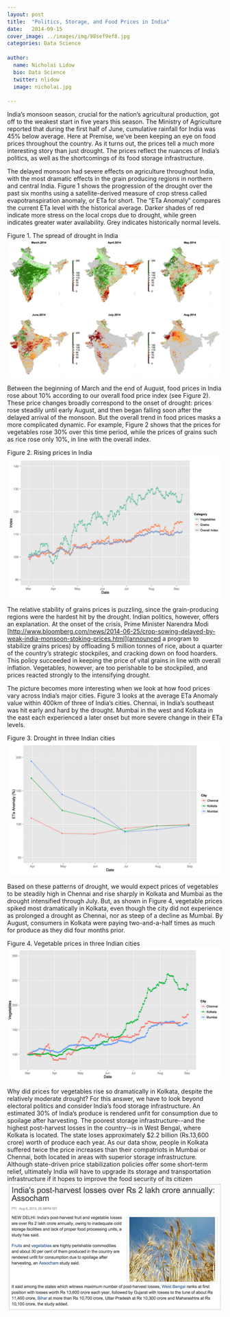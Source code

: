 ```yaml
---
layout: post
title:  "Politics, Storage, and Food Prices in India"
date:   2014-09-15
cover_image: ../images/img/98sef9ef8.jpg
categories: Data Science

author:
  name: Nicholai Lidow
  bio: Data Science
  twitter: nlidow
  image: nicholai.jpg

---
```


India’s monsoon season, crucial for the nation’s agricultural production, got off to the weakest start in five years this season. The Ministry of Agriculture reported that during the first half of June, cumulative rainfall for India was 45% below average. Here at Premise, we’ve been keeping an eye on food prices throughout the country. As it turns out, the prices tell a much more interesting story than just drought. The prices reflect the nuances of India’s politics, as well as the shortcomings of its food storage infrastructure.

The delayed monsoon had severe effects on agriculture throughout India, with the most dramatic effects in the grain producing regions in northern and central India. Figure 1 shows the progression of the drought over the past six months using a satellite-derived measure of crop stress called evapotranspiration anomaly, or ETa for short. The “ETa Anomaly” compares the current ETa level with the historical average. Darker shades of red indicate more stress on the local crops due to drought, while green indicates greater water availability. Grey indicates historically normal levels.

Figure 1. The spread of drought in India
![Figure 1. The spread of drought in India](/images/img/sfs4rsts4r4s.jpg)



Between the beginning of March and the end of August, food prices in India rose about 10% according to our overall food price index (see Figure 2). These price changes broadly correspond to the onset of drought: prices rose steadily until early August, and then began falling soon after the delayed arrival of the monsoon. But the overall trend in food prices masks a more complicated dynamic. For example, Figure 2 shows that the prices for vegetables rose 30% over this time period, while the prices of grains such as rice rose only 10%, in line with the overall index. 

Figure 2. Rising prices in India
![Figure 2. Rising prices in India](/images/img/s4rs4t.png)

The relative stability of grains prices is puzzling, since the grain-producing regions were the hardest hit by the drought. Indian politics, however, offers an explanation. At the onset of the crisis, Prime Minister Narendra Modi [http://www.bloomberg.com/news/2014-06-25/crop-sowing-delayed-by-weak-india-monsoon-stoking-prices.html](announced a program to stabilize grains prices) by offloading 5 million tonnes of rice, about a quarter of the country’s strategic stockpiles, and cracking down on food hoarders. This policy succeeded in keeping the price of vital grains in line with overall inflation. Vegetables, however, are too perishable to be stockpiled, and prices reacted strongly to the intensifying drought.


The picture becomes more interesting when we look at how food prices vary across India’s major cities. Figure 3 looks at the average ETa Anomaly value within 400km of three of India’s cities. Chennai, in India’s southeast was hit early and hard by the drought. Mumbai in the west and Kolkata in the east each experienced a later onset but more severe change in their ETa levels.

Figure 3. Drought in three Indian cities
![Figure 3. Drought in three Indian cities](/images/img/s4te5ut6.png)

Based on these patterns of drought, we would expect prices of vegetables to be steadily high in Chennai and rise sharply in Kolkata and Mumbai as the drought intensified through July. But, as shown in Figure 4, vegetable prices spiked most dramatically in Kolkata, even though the city did not experience as prolonged a drought as Chennai, nor as steep of a decline as Mumbai. By August, consumers in Kolkata were paying two-and-a-half times as much for produce as they did four months prior.

Figure 4. Vegetable prices in three Indian cities
![Figure 4. Vegetable prices in three Indian cities](/images/img/46yrhw.png)

Why did prices for vegetables rise so dramatically in Kolkata, despite the relatively moderate drought? For this answer, we have to look beyond electoral politics and consider India’s food storage infrastructure. An estimated 30% of India’s produce is rendered unfit for consumption due to spoilage after harvesting. The poorest storage infrastructure--and the highest post-harvest losses in the country--is in West Bengal, where Kolkata is located. The state loses approximately $2.2 billion (Rs.13,600 crore) worth of produce each year. As our data show, people in Kolkata suffered twice the price increases than their compatriots in Mumbai or Chennai, both located in areas with superior storage infrastructure. Although state-driven price stabilization policies offer some short-term relief, ultimately India will have to upgrade its storage and transportation infrastructure if it hopes to improve the food security of its citizen
![News Article](/images/img/5etgrsga.jpg)

